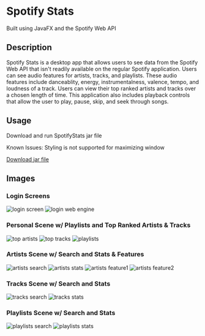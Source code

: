 # Spotify Stats

Built using JavaFX and the Spotify Web API

## Description

Spotify Stats is a desktop app that allows users to see data from the Spotify Web API that isn't readily available on the regular Spotify application. Users can see audio features for artists, tracks, and playlists. These audio features include danceablity, energy, instrumentalness, valence, tempo, and loudness of a track. Users can view their top ranked artists and tracks over a chosen length of time. This application also includes playback controls that allow the user to play, pause, skip, and seek through songs.

## Usage

Download and run SpotifyStats jar file

Known Issues: Styling is not supported for maximizing window


[Download jar file](https://github.com/elvinhung/SpotifyStats/raw/master/out/artifacts/SpotifyStats_jar/SpotifyStats.jar)

## Images

### Login Screens

![login screen](https://drive.google.com/uc?export=view&id=1E0NNnMFI_C4-Bv8g-1ZazW2TkQPBKQZo)
![login web engine](https://drive.google.com/uc?export=view&id=1_wikLFTh6eC2dyh6EiB7Yj2JWqz57Qrx)

### Personal Scene w/ Playlists and Top Ranked Artists & Tracks

![top artists](https://drive.google.com/uc?export=view&id=1Td69gRnlhfWRxOW8-hnl7qJB6gSeXT4o)
![top tracks](https://drive.google.com/uc?export=view&id=1PohCZDR_W1qvT5xcvG7dE4lieLovBRC7)
![playlists](https://drive.google.com/uc?export=view&id=1hgNJcBw8yBAZDMR3CCPmXykCQpBeVmiL)

### Artists Scene w/ Search and Stats & Features

![artists search](https://drive.google.com/uc?export=view&id=1wc48rc2eS-M7WRW3lSETx-JuJ7gLkuzj)
![artists stats](https://drive.google.com/uc?export=view&id=1qMr2Pj3gc6yPIJWROy4y60lvib-jz61e)
![artists feature1](https://drive.google.com/uc?export=view&id=13rLnRe92Yoci03n6p4Ftu8LCzvpTz5W7)
![artists feature2](https://drive.google.com/uc?export=view&id=1rWZnv9hS4c9hVXQ-0LjDQt7nKr8dovSi)

### Tracks Scene w/ Search and Stats

![tracks search](https://drive.google.com/uc?export=view&id=1R_1xWNTtiO43zrRy8QKkXje01_oPjXFc)
![tracks stats](https://drive.google.com/uc?export=view&id=1YljAUlKNher-zh2NqCMmPViQqrxxXbn8)

### Playlists Scene w/ Search and Stats

![playlists search](https://drive.google.com/uc?export=view&id=1s2xdQUp4u-hjOPo30A84V73WEH6me974)
![playlists stats](https://drive.google.com/uc?export=view&id=1o6BVWMinSHXeV4OY9w4ulalY0g-GBuXg)
